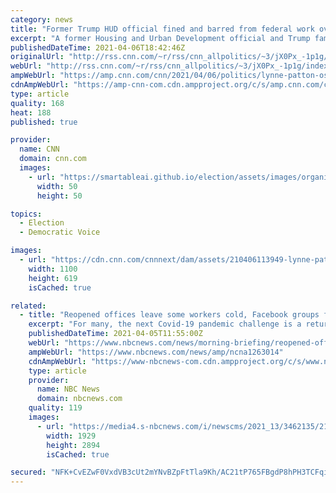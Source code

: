 ```yaml
---
category: news
title: "Former Trump HUD official fined and barred from federal work over Hatch Act violation"
excerpt: "A former Housing and Urban Development official and Trump family associate has been fined and barred from federal work for violating the Hatch Act's prohibition of use of official authority after she blurred the lines between official business and politics by producing a video for the 2020 Republican"
publishedDateTime: 2021-04-06T18:42:46Z
originalUrl: "http://rss.cnn.com/~r/rss/cnn_allpolitics/~3/jX0Px_-1p1g/index.html"
webUrl: "http://rss.cnn.com/~r/rss/cnn_allpolitics/~3/jX0Px_-1p1g/index.html"
ampWebUrl: "https://amp.cnn.com/cnn/2021/04/06/politics/lynne-patton-osc-hud-violation/index.html"
cdnAmpWebUrl: "https://amp-cnn-com.cdn.ampproject.org/c/s/amp.cnn.com/cnn/2021/04/06/politics/lynne-patton-osc-hud-violation/index.html"
type: article
quality: 168
heat: 188
published: true

provider:
  name: CNN
  domain: cnn.com
  images:
    - url: "https://smartableai.github.io/election/assets/images/organizations/cnn.com-50x50.jpg"
      width: 50
      height: 50

topics:
  - Election
  - Democratic Voice

images:
  - url: "https://cdn.cnn.com/cnnnext/dam/assets/210406113949-lynne-patton-2019-file-super-tease.jpg"
    width: 1100
    height: 619
    isCached: true

related:
  - title: "Reopened offices leave some workers cold, Facebook groups fill the void and Trump's surprising rebrand"
    excerpt: "For many, the next Covid-19 pandemic challenge is a return to \"normalcy.\" This morning we are looking at what going back to the office means, plus Trump ditching his iconic brand and how a Chicago teacher ignited a firestorm over one country's Nazi legacy."
    publishedDateTime: 2021-04-05T11:55:00Z
    webUrl: "https://www.nbcnews.com/news/morning-briefing/reopened-offices-leave-some-workers-cold-facebook-groups-fill-void-n1263014"
    ampWebUrl: "https://www.nbcnews.com/news/amp/ncna1263014"
    cdnAmpWebUrl: "https://www-nbcnews-com.cdn.ampproject.org/c/s/www.nbcnews.com/news/amp/ncna1263014"
    type: article
    provider:
      name: NBC News
      domain: nbcnews.com
    quality: 119
    images:
      - url: "https://media4.s-nbcnews.com/i/newscms/2021_13/3462135/210404-stanfordncaatitle-kf-1025p_3ed72c869bb4625859403f739b77ead5.jpg"
        width: 1929
        height: 2894
        isCached: true

secured: "NFK+CvEZwF0VxdVB3cUt2mYNvBZpFtTla9Kh/AC21tP765FBgdP8hPH3TCFqiMEfPAJcNC+7UzSV3Xui++tvzDrW+zJnJwjDucmmC0igMZ3P9zQa4CbZV1OfuQv0FVMEB0udLW8UHqk2ioMaB8ua0bVTbqNRNOuxl5sGLuhh6cBbVWYjGTdrXH2Oxh/4XzC51HAioqRQHUcmtTfYOSBVpKf7HHo6iGSbThA2Fll/fsHBUEYOJX2eCbzimHK27vqstdSgSrF1qnTfO9LvhGN3Q0W7eOtccuIzfzLwchsrhSxJozADZcF2HmD+EePDtsT3tEhsXzg4xWUyAxhzj3lUNA9nnX+hNbU0APllJBfB8rQ=;FkU1Qcs+wVRNVYD4o2kneg=="
---
```


